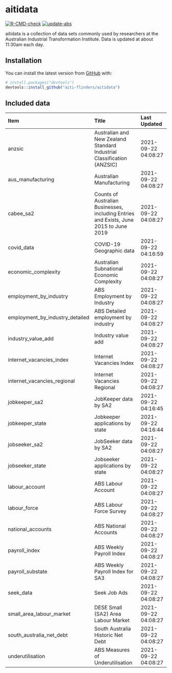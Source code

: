 
<!-- README.md is generated from README.Rmd. Please edit that file -->

# aitidata

<!-- badges: start -->

[![R-CMD-check](https://github.com/aiti-flinders/aitidata/actions/workflows/R-CMD-check.yaml/badge.svg)](https://github.com/aiti-flinders/aitidata/actions/workflows/R-CMD-check.yaml)
[![update-abs](https://github.com/aiti-flinders/aitidata/workflows/update-abs/badge.svg)](https://github.com/aiti-flinders/aitidata/actions)
<!-- badges: end -->

aitidata is a collection of data sets commonly used by researchers at
the Australian Industrial Transformation Institute. Data is updated at
about 11:30am each day.

## Installation

You can install the latest version from [GitHub](https://github.com/)
with:

``` r
# install.packages("devtools")
devtools::install_github("aiti-flinders/aitidata")
```

## Included data

| Item                               | Title                                                                                 | Last Updated        |
| :--------------------------------- | :------------------------------------------------------------------------------------ | :------------------ |
| anzsic                             | Australian and New Zealand Standard Industrial Classification (ANZSIC)                | 2021-09-22 04:08:27 |
| aus\_manufacturing                 | Australian Manufacturing                                                              | 2021-09-22 04:08:27 |
| cabee\_sa2                         | Counts of Australian Businesses, including Entries and Exists, June 2015 to June 2019 | 2021-09-22 04:08:27 |
| covid\_data                        | COVID-19 Geographic data                                                              | 2021-09-22 04:16:59 |
| economic\_complexity               | Australian Subnational Economic Complexity                                            | 2021-09-22 04:08:27 |
| employment\_by\_industry           | ABS Employment by Industry                                                            | 2021-09-22 04:08:27 |
| employment\_by\_industry\_detailed | ABS Detailed employment by industry                                                   | 2021-09-22 04:08:27 |
| industry\_value\_add               | Industry value add                                                                    | 2021-09-22 04:08:27 |
| internet\_vacancies\_index         | Internet Vacancies Index                                                              | 2021-09-22 04:08:27 |
| internet\_vacancies\_regional      | Internet Vacancies Regional                                                           | 2021-09-22 04:08:27 |
| jobkeeper\_sa2                     | JobKeeper data by SA2                                                                 | 2021-09-22 04:16:45 |
| jobkeeper\_state                   | Jobkeeper applications by state                                                       | 2021-09-22 04:16:44 |
| jobseeker\_sa2                     | JobSeeker data by SA2                                                                 | 2021-09-22 04:08:27 |
| jobseeker\_state                   | Jobseeker applications by state                                                       | 2021-09-22 04:08:27 |
| labour\_account                    | ABS Labour Account                                                                    | 2021-09-22 04:08:27 |
| labour\_force                      | ABS Labour Force Survey                                                               | 2021-09-22 04:08:27 |
| national\_accounts                 | ABS National Accounts                                                                 | 2021-09-22 04:08:27 |
| payroll\_index                     | ABS Weekly Payroll Index                                                              | 2021-09-22 04:08:27 |
| payroll\_substate                  | ABS Weekly Payroll Index for SA3                                                      | 2021-09-22 04:08:27 |
| seek\_data                         | Seek Job Ads                                                                          | 2021-09-22 04:08:27 |
| small\_area\_labour\_market        | DESE Small (SA2) Area Labour Market                                                   | 2021-09-22 04:08:27 |
| south\_australia\_net\_debt        | South Australia Historic Net Debt                                                     | 2021-09-22 04:08:27 |
| underutilisation                   | ABS Measures of Underutilisation                                                      | 2021-09-22 04:08:27 |
